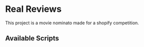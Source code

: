 # Real Reviews

This project is a movie nominato made for a shopify competition.

## Available Scripts

